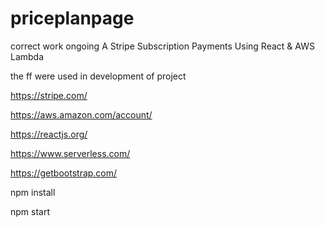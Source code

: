 # priceplanpage

correct work
ongoing
A Stripe Subscription Payments Using React & AWS Lambda

the ff were used in development of project

https://stripe.com/

https://aws.amazon.com/account/

https://reactjs.org/

https://www.serverless.com/

https://getbootstrap.com/

npm install

npm start
